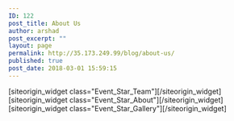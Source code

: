 ```yaml
---
ID: 122
post_title: About Us
author: arshad
post_excerpt: ""
layout: page
permalink: http://35.173.249.99/blog/about-us/
published: true
post_date: 2018-03-01 15:59:15
---
```

<div id="pl-73"  class="panel-layout" ><div id="pg-73-0"  class="panel-grid panel-no-style"  data-style="{&quot;background_display&quot;:&quot;tile&quot;,&quot;cell_alignment&quot;:&quot;flex-start&quot;}" ><div id="pgc-73-0-0"  class="panel-grid-cell"  data-weight="1" ><div id="panel-73-0-0-0" class="so-panel widget widget_event_star_team panel-first-child" data-index="0" data-style="{&quot;background_display&quot;:&quot;tile&quot;}" >[siteorigin_widget class="Event_Star_Team"]<input type="hidden" value="{&quot;instance&quot;:{&quot;unique_id&quot;:&quot;&quot;,&quot;title&quot;:&quot;Our Motivated Team&quot;,&quot;column_number&quot;:&quot;4&quot;,&quot;background_options&quot;:&quot;gray&quot;,&quot;at_all_page_items&quot;:[{&quot;page_id&quot;:184},{&quot;page_id&quot;:190},{&quot;page_id&quot;:171},{&quot;page_id&quot;:186}]},&quot;args&quot;:{&quot;before_widget&quot;:&quot;&lt;div id=&quot;panel-73-0-0-0&quot; class=&quot;so-panel widget widget_event_star_team panel-first-child&quot; data-index=&quot;0&quot; data-style=&quot;{&amp;quot;background_display&amp;quot;:&amp;quot;tile&amp;quot;}&quot; &gt;&quot;,&quot;after_widget&quot;:&quot;&lt;/div&gt;&quot;,&quot;before_title&quot;:&quot;&lt;h3 class=&quot;widget-title&quot;&gt;&quot;,&quot;after_title&quot;:&quot;&lt;/h3&gt;&quot;,&quot;widget_id&quot;:&quot;widget-0-0-0&quot;}}" />[/siteorigin_widget]</div><div id="panel-73-0-0-1" class="so-panel widget widget_event_star_about" data-index="1" data-style="{&quot;background_display&quot;:&quot;tile&quot;}" >[siteorigin_widget class="Event_Star_About"]<input type="hidden" value="{&quot;instance&quot;:{&quot;unique_id&quot;:&quot;&quot;,&quot;title&quot;:&quot;About Events&quot;,&quot;column_number&quot;:&quot;3&quot;,&quot;background_options&quot;:&quot;default&quot;,&quot;at_all_page_items&quot;:[{&quot;page_id&quot;:38},{&quot;page_id&quot;:40},{&quot;page_id&quot;:36}]},&quot;args&quot;:{&quot;before_widget&quot;:&quot;&lt;div id=&quot;panel-73-0-0-1&quot; class=&quot;so-panel widget widget_event_star_about&quot; data-index=&quot;1&quot; data-style=&quot;{&amp;quot;background_display&amp;quot;:&amp;quot;tile&amp;quot;}&quot; &gt;&quot;,&quot;after_widget&quot;:&quot;&lt;/div&gt;&quot;,&quot;before_title&quot;:&quot;&lt;h3 class=&quot;widget-title&quot;&gt;&quot;,&quot;after_title&quot;:&quot;&lt;/h3&gt;&quot;,&quot;widget_id&quot;:&quot;widget-0-0-1&quot;}}" />[/siteorigin_widget]</div><div id="panel-73-0-0-2" class="so-panel widget widget_event_star_gallery panel-last-child" data-index="2" data-style="{&quot;background_image_attachment&quot;:false,&quot;background_display&quot;:&quot;tile&quot;}" >[siteorigin_widget class="Event_Star_Gallery"]<input type="hidden" value="{&quot;instance&quot;:{&quot;unique_id&quot;:&quot;&quot;,&quot;title&quot;:&quot;Upcoming Events&quot;,&quot;at_all_page_items&quot;:[{&quot;page_id&quot;:16},{&quot;page_id&quot;:9},{&quot;page_id&quot;:23},{&quot;page_id&quot;:114}],&quot;column_number&quot;:4,&quot;image_popup_type&quot;:&quot;gallery&quot;,&quot;event_star_img_size&quot;:&quot;post-thumbnail&quot;},&quot;args&quot;:{&quot;before_widget&quot;:&quot;&lt;div id=&quot;panel-73-0-0-2&quot; class=&quot;so-panel widget widget_event_star_gallery panel-last-child&quot; data-index=&quot;2&quot; data-style=&quot;{&amp;quot;background_image_attachment&amp;quot;:false,&amp;quot;background_display&amp;quot;:&amp;quot;tile&amp;quot;}&quot; &gt;&quot;,&quot;after_widget&quot;:&quot;&lt;/div&gt;&quot;,&quot;before_title&quot;:&quot;&lt;h3 class=&quot;widget-title&quot;&gt;&quot;,&quot;after_title&quot;:&quot;&lt;/h3&gt;&quot;,&quot;widget_id&quot;:&quot;widget-0-0-2&quot;}}" />[/siteorigin_widget]</div></div></div></div>